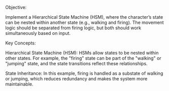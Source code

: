Objective:

Implement a Hierarchical State Machine (HSM), where the character’s state can be nested within another state (e.g., walking and firing). The movement logic should be separated from firing logic, but both should work simultaneously based on input.

Key Concepts:

Hierarchical State Machine (HSM): HSMs allow states to be nested within other states. For example, the "firing" state can be part of the "walking" or "jumping" state, and the state transitions reflect these relationships.

State Inheritance: In this example, firing is handled as a substate of walking or jumping, which reduces redundancy and makes the system more maintainable.